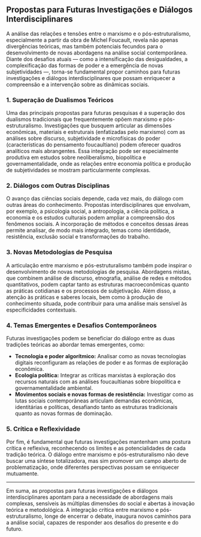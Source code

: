 
## Propostas para Futuras Investigações e Diálogos Interdisciplinares

A análise das relações e tensões entre o marxismo e o pós-estruturalismo, especialmente a partir da obra de Michel Foucault, revela não apenas divergências teóricas, mas também potenciais fecundos para o desenvolvimento de novas abordagens na análise social contemporânea. Diante dos desafios atuais — como a intensificação das desigualdades, a complexificação das formas de poder e a emergência de novas subjetividades —, torna-se fundamental propor caminhos para futuras investigações e diálogos interdisciplinares que possam enriquecer a compreensão e a intervenção sobre as dinâmicas sociais.

### 1. Superação de Dualismos Teóricos

Uma das principais propostas para futuras pesquisas é a superação dos dualismos tradicionais que frequentemente opõem marxismo e pós-estruturalismo. Investigações que busquem articular as dimensões econômicas, materiais e estruturais (enfatizadas pelo marxismo) com as análises sobre discurso, subjetividade e microfísicas do poder (características do pensamento foucaultiano) podem oferecer quadros analíticos mais abrangentes. Essa integração pode ser especialmente produtiva em estudos sobre neoliberalismo, biopolítica e governamentalidade, onde as relações entre economia política e produção de subjetividades se mostram particularmente complexas.

### 2. Diálogos com Outras Disciplinas

O avanço das ciências sociais depende, cada vez mais, do diálogo com outras áreas do conhecimento. Propostas interdisciplinares que envolvam, por exemplo, a psicologia social, a antropologia, a ciência política, a economia e os estudos culturais podem ampliar a compreensão dos fenômenos sociais. A incorporação de métodos e conceitos dessas áreas permite analisar, de modo mais integrado, temas como identidade, resistência, exclusão social e transformações do trabalho.

### 3. Novas Metodologias de Pesquisa

A articulação entre marxismo e pós-estruturalismo também pode inspirar o desenvolvimento de novas metodologias de pesquisa. Abordagens mistas, que combinem análise de discurso, etnografia, análise de redes e métodos quantitativos, podem captar tanto as estruturas macroeconômicas quanto as práticas cotidianas e os processos de subjetivação. Além disso, a atenção às práticas e saberes locais, bem como à produção de conhecimento situada, pode contribuir para uma análise mais sensível às especificidades contextuais.

### 4. Temas Emergentes e Desafios Contemporâneos

Futuras investigações podem se beneficiar do diálogo entre as duas tradições teóricas ao abordar temas emergentes, como:

- **Tecnologia e poder algorítmico:** Analisar como as novas tecnologias digitais reconfiguram as relações de poder e as formas de exploração econômica.
- **Ecologia política:** Integrar as críticas marxistas à exploração dos recursos naturais com as análises foucaultianas sobre biopolítica e governamentalidade ambiental.
- **Movimentos sociais e novas formas de resistência:** Investigar como as lutas sociais contemporâneas articulam demandas econômicas, identitárias e políticas, desafiando tanto as estruturas tradicionais quanto as novas formas de dominação.

### 5. Crítica e Reflexividade

Por fim, é fundamental que futuras investigações mantenham uma postura crítica e reflexiva, reconhecendo os limites e as potencialidades de cada tradição teórica. O diálogo entre marxismo e pós-estruturalismo não deve buscar uma síntese totalizadora, mas sim promover um campo aberto de problematização, onde diferentes perspectivas possam se enriquecer mutuamente.

___

Em suma, as propostas para futuras investigações e diálogos interdisciplinares apontam para a necessidade de abordagens mais complexas, sensíveis às múltiplas dimensões do social e abertas à inovação teórica e metodológica. A integração crítica entre marxismo e pós-estruturalismo, longe de encerrar o debate, inaugura novos caminhos para a análise social, capazes de responder aos desafios do presente e do futuro.
```

